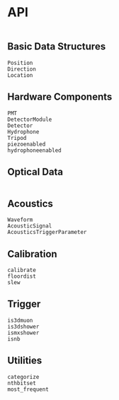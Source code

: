 # API


```@index
```

## Basic Data Structures

```@docs
Position
Direction
Location
```

## Hardware Components

```@docs
PMT
DetectorModule
Detector
Hydrophone
Tripod
piezoenabled
hydrophoneenabled
```

## Optical Data
```@docs

```

## Acoustics

```@docs
Waveform
AcousticSignal
AcousticsTriggerParameter
```

## Calibration
```@docs
calibrate
floordist
slew
```

## Trigger
```@docs
is3dmuon
is3dshower
ismxshower
isnb
```

## Utilities

```@docs
categorize
nthbitset
most_frequent
```

